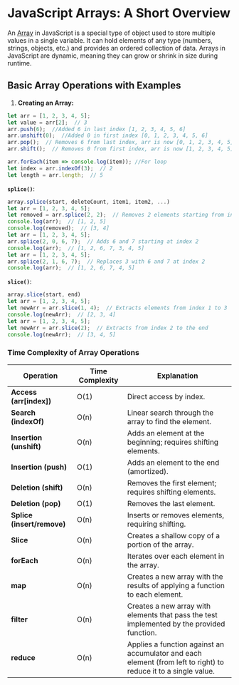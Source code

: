 # JavaScript Arrays: A Short Overview

An [Array](https://developer.mozilla.org/en-US/docs/Web/JavaScript/Reference/Global_Objects/Array) in JavaScript is a special type of object used to store multiple values in a single variable. It can hold elements of any type (numbers, strings, objects, etc.) and provides an ordered collection of data. Arrays in JavaScript are dynamic, meaning they can grow or shrink in size during runtime.

## Basic Array Operations with Examples

1. **Creating an Array:**

```javascript
let arr = [1, 2, 3, 4, 5];
let value = arr[2];  // 3
arr.push(6);  //Added 6 in last index [1, 2, 3, 4, 5, 6]
arr.unshift(0);  //Added 0 in first index [0, 1, 2, 3, 4, 5, 6]
arr.pop();  // Removes 6 from last index, arr is now [0, 1, 2, 3, 4, 5]
arr.shift();  // Removes 0 from first index, arr is now [1, 2, 3, 4, 5]

arr.forEach(item => console.log(item)); //For loop
let index = arr.indexOf(3);  // 2
let length = arr.length;  // 5
```

**`splice()`**:

```javascript
array.splice(start, deleteCount, item1, item2, ...)
let arr = [1, 2, 3, 4, 5];
let removed = arr.splice(2, 2);  // Removes 2 elements starting from index 2
console.log(arr);  // [1, 2, 5]
console.log(removed);  // [3, 4]
let arr = [1, 2, 3, 4, 5];
arr.splice(2, 0, 6, 7);  // Adds 6 and 7 starting at index 2
console.log(arr);  // [1, 2, 6, 7, 3, 4, 5]
let arr = [1, 2, 3, 4, 5];
arr.splice(2, 1, 6, 7);  // Replaces 3 with 6 and 7 at index 2
console.log(arr);  // [1, 2, 6, 7, 4, 5]
```

**`slice()`**:

```javascript
array.slice(start, end)
let arr = [1, 2, 3, 4, 5];
let newArr = arr.slice(1, 4);  // Extracts elements from index 1 to 3
console.log(newArr);  // [2, 3, 4]
let arr = [1, 2, 3, 4, 5];
let newArr = arr.slice(2);  // Extracts from index 2 to the end
console.log(newArr);  // [3, 4, 5]
```

### Time Complexity of Array Operations

| **Operation**              | **Time Complexity**   | **Explanation**                                         |
|----------------------------|-----------------------|---------------------------------------------------------|
| **Access (arr[index])**    | O(1)                  | Direct access by index.                                |
| **Search (indexOf)**       | O(n)                  | Linear search through the array to find the element.    |
| **Insertion (unshift)**    | O(n)                  | Adds an element at the beginning; requires shifting elements. |
| **Insertion (push)**       | O(1)                  | Adds an element to the end (amortized).                 |
| **Deletion (shift)**       | O(n)                  | Removes the first element; requires shifting elements.  |
| **Deletion (pop)**         | O(1)                  | Removes the last element.                              |
| **Splice (insert/remove)** | O(n)                  | Inserts or removes elements, requiring shifting.        |
| **Slice**                  | O(n)                  | Creates a shallow copy of a portion of the array.       |
| **forEach**                | O(n)                  | Iterates over each element in the array.                |
| **map**                    | O(n)                  | Creates a new array with the results of applying a function to each element. |
| **filter**                 | O(n)                  | Creates a new array with elements that pass the test implemented by the provided function. |
| **reduce**                 | O(n)                  | Applies a function against an accumulator and each element (from left to right) to reduce it to a single value. |
